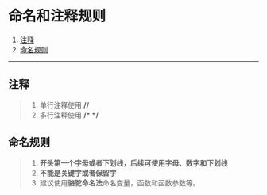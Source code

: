 # 命名和注释规则

1. [注释][1]
2. [命名规则][2]


[1]: #注释
[2]: #命名规则

---

## 注释
>1. 单行注释使用 **//**
>1. 多行注释使用 **/\* \*/**
## 命名规则
> 1. **开头第一个字母或者下划线，后续可使用字母、数字和下划线**
> 1.  **不能是关键字或者保留字**
> 1. 建议使用**骆驼命名法**命名变量，函数和函数参数等。
